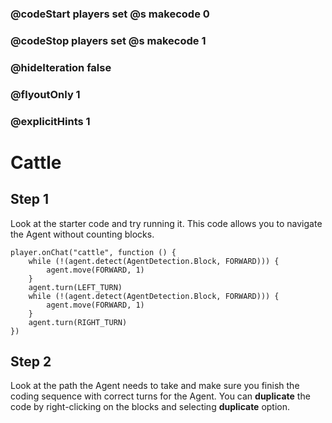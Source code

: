 ### @codeStart players set @s makecode 0
### @codeStop players set @s makecode 1

### @hideIteration false 
### @flyoutOnly 1
### @explicitHints 1


# Cattle

## Step 1
Look at the starter code and try running it. This code allows you to navigate the Agent without counting blocks. 

```template
player.onChat("cattle", function () {
    while (!(agent.detect(AgentDetection.Block, FORWARD))) {
        agent.move(FORWARD, 1)
    }
    agent.turn(LEFT_TURN)
    while (!(agent.detect(AgentDetection.Block, FORWARD))) {
        agent.move(FORWARD, 1)
    }
    agent.turn(RIGHT_TURN)
})
``` 

## Step 2
Look at the path the Agent needs to take and make sure you finish the coding sequence with correct turns for the Agent. You can **duplicate** the code by right-clicking on the blocks and selecting **duplicate** option. 


